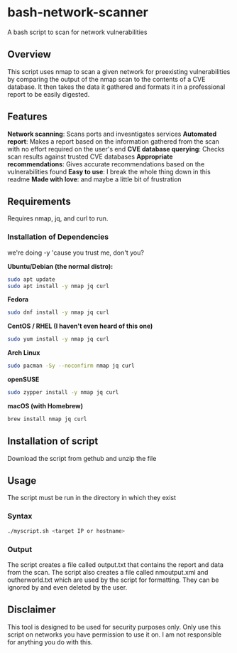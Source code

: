 # bash-network-scanner

A bash script to scan for network vulnerabilities

## Overview

This script uses nmap to scan a given network for preexisting vulnerabilities by comparing the output of the nmap scan to the contents of a CVE database. It then takes the data it gathered and formats it in a professional report to be easily digested. 

## Features

**Network scanning**: Scans ports and invesntigates services
**Automated report**: Makes a report based on the information gathered from the scan with no effort required on the user's end
**CVE database querying**: Checks scan results against trusted CVE databases
**Appropriate recommendations**: Gives accurate recommendations based on the vulnerabilities found
**Easy to use**: I break the whole thing down in this readme
**Made with love**: and maybe a little bit of frustration 

## Requirements

Requires nmap, jq, and curl to run.

### Installation of Dependencies

we're doing -y 'cause you trust me, don't you?

**Ubuntu/Debian (the normal distro):**

```bash
sudo apt update
sudo apt install -y nmap jq curl
```

**Fedora**

```bash
sudo dnf install -y nmap jq curl
```

**CentOS / RHEL (I haven't even heard of this one)**

```bash
sudo yum install -y nmap jq curl
```

**Arch Linux**

```bash
sudo pacman -Sy --noconfirm nmap jq curl
```

**openSUSE**

```bash
sudo zypper install -y nmap jq curl
```

**macOS (with Homebrew)**

```bash
brew install nmap jq curl
```

## Installation of script

Download the script from gethub and unzip the file

## Usage

The script must be run in the directory in which they exist

### Syntax

```bash
./myscript.sh <target IP or hostname>
```

### Output

The script creates a file called output.txt that contains the report and data from the scan. 
The script also creates a file called nmoutput.xml and outherworld.txt which are used by the script for formatting. They can be ignored by and even deleted by the user.

## Disclaimer

This tool is designed to be used for security purposes only. Only use this script on networks you have permission to use it on. I am not responsible for anything you do with this. 